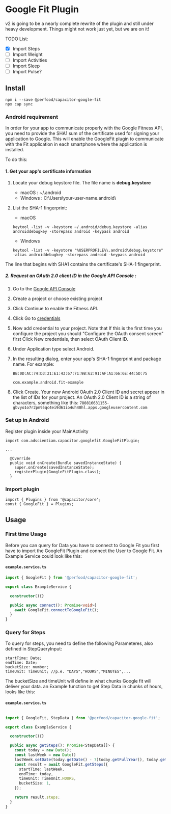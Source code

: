 # Google Fit Plugin

v2 is going to be a nearly complete rewrite of the plugin and still under heavy development. Things might not work just yet, but we are on it!

TODO List:
- [x] Import Steps
- [ ] Import Weight
- [ ] Import Activities
- [ ] Import Sleep
- [ ] Import Pulse?

## Install

```
npm i --save @perfood/capacitor-google-fit
npx cap sync
```

### Android requirement

In order for your app to communicate properly with the Google Fitness API, you need to provide the SHA1 sum of the certificate used for signing your application to Google. This will enable the GoogleFit plugin to communicate with the Fit application in each smartphone where the application is installed.

To do this:

#### 1. Get your app's certificate information

1. Locate your debug keystore file. The file name is **debug.keystore**

   - macOS : ~/.android
   - Windows : C:\Users\your-user-name\.android\

2. List the SHA-1 fingerprint:

   - macOS

   ```
   keytool -list -v -keystore ~/.android/debug.keystore -alias androiddebugkey -storepass android -keypass android
   ```

   - Windows

   ```
   keytool -list -v -keystore "%USERPROFILE%\.android\debug.keystore" -alias androiddebugkey -storepass android -keypass android
   ```

The line that begins with SHA1 contains the certificate's SHA-1 fingerprint.

##### 2. Request an OAuth 2.0 client ID in the Google API Console :

1. Go to the [Google API Console](https://console.developers.google.com/flows/enableapi?apiid=fitness)
2. Create a project or choose existing project
3. Click Continue to enable the Fitness API.
4. Click Go to [credentials](https://console.cloud.google.com/apis/credentials)
5. Now add credential to your project.
   Note that If this is the first time you configure the project you should "Configure the OAuth consent screen" first
   Click New credentials, then select OAuth Client ID.
6. Under Application type select Android.
7. In the resulting dialog, enter your app's SHA-1 fingerprint and package name. For example:

   ```
   BB:0D:AC:74:D3:21:E1:43:67:71:9B:62:91:AF:A1:66:6E:44:5D:75

   com.example.android.fit-example
   ```

8. Click Create. Your new Android OAuth 2.0 Client ID and secret appear in the list of IDs for your project.
   An OAuth 2.0 Client ID is a string of characters, something like this:
   `780816631155-gbvyo1o7r2pn95qc4ei9d61io4uh48hl.apps.googleusercontent.com`

### Set up in Android

Register plugin inside your MainActivity

```
import com.adscientiam.capacitor.googlefit.GoogleFitPlugin;

...

  @Override
  public void onCreate(Bundle savedInstanceState) {
    super.onCreate(savedInstanceState);
    registerPlugin(GoogleFitPlugin.class);
  }
```

### Import plugin

```
import { Plugins } from '@capacitor/core';
const { GoogleFit } = Plugins;
```


## Usage


### First time Usage

Before you can query for Data you have to connect to Google Fit you first have to import the GoogleFit Plugin and connect the User to Google Fit. An Example Service could look like this:


#### **`example.service.ts`**
``` ts
import { GoogleFit } from '@perfood/capacitor-google-fit';

export class ExampleService {

  constructor(){}

  public async connect(): Promise<void>{
    await GoogleFit.connectToGoogleFit();
  }
}
```


### Query for Steps

To query for steps, you need to define the following Parameteres, also defined in StepQueryInput:

```
startTime: Date;
endTime: Date;
bucketSize: number;
timeUnit: TimeUnit; //p.e. "DAYS","HOURS","MINUTES",...
```

The bucketSize and timeUnit will define in what chunks Google fit will deliver your data.
an Example function to get Step Data in chunks of hours, looks like this:
#### **`example.service.ts`**
``` ts

import { GoogleFit, StepData } from '@perfood/capacitor-google-fit';

export class ExampleService {

  constructor(){}

  public async getSteps(): Promise<StepData[]> {
    const today = new Date();
    const lastWeek = new Date()
    lastWeek.setDate(today.getDate() - 7)today.getFullYear(), today.getMonth(), today.getDate() - 7);
    const result = await GoogleFit.getSteps({
      startTime: lastWeek,
      endTime: today,
      timeUnit: TimeUnit.HOURS,
      bucketSize: 1,
    });

    return result.steps;
  }
}
```
